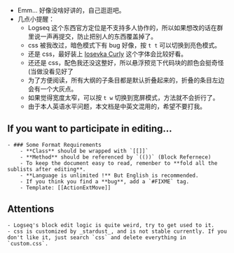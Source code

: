 - Emm... 好像没啥好讲的，自己逛逛吧。
- 几点小提醒：
	- Logseq 这个东西官方定位是不支持多人协作的，所以如果想改的话在群里说一声再提交，防止把别人的东西覆盖掉了。
	- css 被我改过，暗色模式下有 bug 好像，按 `t t` 可以切换到亮色模式。
	- 还是 css，最好装上 [Iosevka Curly](https://github.com/be5invis/Iosevka/releases/download/v9.0.1/super-ttc-sgr-iosevka-curly-9.0.1.zip) 这个字体会比较好看。
	- 还还是 css，配色我还没这整好，所以悬浮预览下代码块的颜色会挺奇怪 (当做没看见好了
	- 为了方便阅读，所有大纲的子条目都是默认折叠起来的，折叠的条目左边会有一个大灰点。
	- 如果觉得宽度太窄，可以按 `t w` 切换到宽屏模式，方法就不会折行了。
	- 由于本人英语水平问题，本文档是中英文混用的，希望不要打我。
## If you want to participate in editing...
	- ### Some Format Requirements
		- **Class** should be wrapped with `[[]]`
		- **Method** should be referenced by `(())` (Block Refernece)
		- To keep the document easy to read, remenber to **fold all the sublists after editing**.
		- **Language is unlimited !** But English is recommended.
		- If you think you find a **bug**, add a `#FIXME` tag.
		- Template: [[ActionExtMove]]
## Attentions
	- Logseq's block edit logic is quite weird, try to get used to it.
	- css is customized by _stardust_, and is not stable currently. If you don't like it, just search `css` and delete everything in `custom.css`.